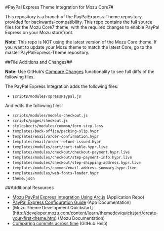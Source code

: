 ﻿#PayPal Express Theme Integration for Mozu Core7#

This repository is a branch of the PayPalExpress-Theme repository, provided for backwards-compatibility. This repo contains the full source files for the Mozu Core7 theme, with the required changes to enable PayPal Express on your Mozu storefront. 

**Note:** This repo is NOT using the latest version of the Mozu Core theme. If you want to update your Mozu theme to match the latest Core, go to the master PayPalExpress-Theme repository.  

##File Additions and Changes##

**Note:** Use GitHub’s [Compare Changes](https://help.github.com/articles/comparing-commits-across-time/) functionality to see full diffs of the following files.

The PayPal Express Integration adds the following files:
* `scripts/modules/xpressPaypal.js`

And edits the following files:
* `scripts/modules/models-checkout.js`
* `scripts/pages/checkout.js`
* `stylesheets/modules/common/form-step.less`
* `templates/back-office/packing-slip.hypr`
* `templates/email/order-confirmation.hypr`
* `templates/email/order-refund-issued.hypr`
* `templates/modules/cart/cart-table.hypr.live`
* `templates/modules/checkout/checkout-payment.hypr.live`
* `templates/modules/checkout/step-payment-info.hypr.live`
* `templates/modules/checkout/step-shipping-address.hypr.live`
* `templates/modules/common/email-address-summary.hypr.live`
* `templates/modules/web-fonts-loader.hypr`
* `theme.json`


##Additional Resources
* [Mozu PayPal Express Integration Using Arc.js](https://github.com/Mozu/PayPal-Express) (Application Repo)
* [PayPal Express Configuration Guide](http://mozu.github.io/IntegrationDocuments/PayPalExpress/Mozu-PayPalExpress-App.htm) (App Documentation)
* [Mozu Theme Development Quickstart] (http://developer.mozu.com/content/learn/themedev/quickstart/create-your-first-theme.htm) (Mozu Documentation)
* [Comparing commits across time](https://help.github.com/articles/comparing-commits-across-time/) (GitHub Help) 

